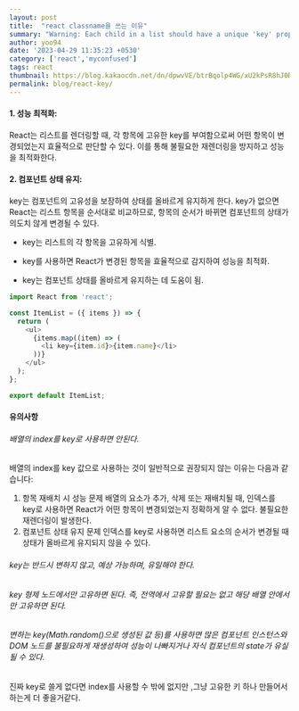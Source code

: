 ```yaml
---
layout: post
title:  "react classname을 쓰는 이유"
summary: "Warning: Each child in a list should have a unique 'key' prop"
author: yoo94
date: '2023-04-29 11:35:23 +0530'
category: ['react','myconfused']
tags: react
thumbnail: https://blog.kakaocdn.net/dn/dpwvVE/btrBqolp4WG/xU2kPsR8hJ0Rpx9B1LSoZ1/img.png
permalink: blog/react-key/
---
```


#### 1. 성능 최적화:
React는 리스트를 렌더링할 때, 각 항목에 고유한 key를 부여함으로써 어떤 항목이 변경되었는지 효율적으로 판단할 수 있다. 
이를 통해 불필요한 재렌더링을 방지하고 성능을 최적화한다.

#### 2. 컴포넌트 상태 유지:
key는 컴포넌트의 고유성을 보장하여 상태를 올바르게 유지하게 한다.
key가 없으면 React는 리스트 항목을 순서대로 비교하므로, 항목의 순서가 바뀌면 컴포넌트의 상태가 의도치 않게 변경될 수 있다.


- key는 리스트의 각 항목을 고유하게 식별.

- key를 사용하면 React가 변경된 항목을 효율적으로 감지하여 성능을 최적화.

- key는 컴포넌트 상태를 올바르게 유지하는 데 도움이 됨.


```javascript
import React from 'react';

const ItemList = ({ items }) => {
  return (
    <ul>
      {items.map((item) => (
        <li key={item.id}>{item.name}</li>
      ))}
    </ul>
  );
};

export default ItemList;
```
#### 유의사항
###### 배열의 index를 key로 사용하면 안된다.

배열의 index를 key 값으로 사용하는 것이 일반적으로 권장되지 않는 이유는 다음과 같습니다:

1. 항목 재배치 시 성능 문제
   배열의 요소가 추가, 삭제 또는 재배치될 때, 인덱스를 key로 사용하면 React가 어떤 항목이 변경되었는지 정확하게 알 수 없다.
   불필요한 재렌더링이 발생한다.
2. 컴포넌트 상태 유지 문제
   인덱스를 key로 사용하면 리스트 요소의 순서가 변경될 때 상태가 올바르게 유지되지 않을 수 있다.

###### key는 반드시 변하지 않고, 예상 가능하며, 유일해야 한다.
###### key 형제 노드에서만 고유하면 된다. 즉, 전역에서 고유할 필요는 없고 해당 배열 안에서만 고유하면 된다.
###### 변하는 key(Math.random()으로 생성된 값 등)를 사용하면 많은 컴포넌트 인스턴스와 DOM 노드를 불필요하게 재생성하여 성능이 나빠지거나 자식 컴포넌트의 state가 유실될 수 있다.

진짜 key로 쓸게 없다면 index를 사용할 수 밖에 없지만 ,그냥 고유한 키 하나 만들어서 하는게 더 좋을거같다.
